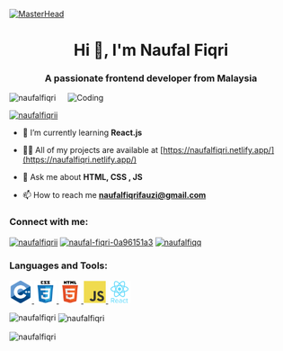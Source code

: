 [![MasterHead](https://c8.alamy.com/comp/2CA74NA/front-end-development-minimal-infographic-banner-vector-2CA74NA.jpg)](https://naufalfiqri.netlify.app/)
<h1 align="center">Hi 👋, I'm Naufal Fiqri</h1>
<h3 align="center">A passionate frontend developer from Malaysia</h3>
<img align="right" alt="Coding" width="400" src="https://camo.githubusercontent.com/5ddf73ad3a205111cf8c686f687fc216c2946a75005718c8da5b837ad9de78c9/68747470733a2f2f7468756d62732e6766796361742e636f6d2f4576696c4e657874446576696c666973682d736d616c6c2e676966">

<p align="left"> <img src="https://komarev.com/ghpvc/?username=naufalfiqri&label=Profile%20views&color=0e75b6&style=flat" alt="naufalfiqri" /> </p>

<p align="left"> <a href="https://twitter.com/naufalfiqrii" target="blank"><img src="https://img.shields.io/twitter/follow/naufalfiqrii?logo=twitter&style=for-the-badge" alt="naufalfiqrii" /></a> </p>

- 🌱 I’m currently learning **React.js**

- 👨‍💻 All of my projects are available at [https://naufalfiqri.netlify.app/](https://naufalfiqri.netlify.app/)

- 💬 Ask me about **HTML, CSS , JS**

- 📫 How to reach me **naufalfiqrifauzi@gmail.com**

<h3 align="left">Connect with me:</h3>
<p align="left">
<a href="https://twitter.com/naufalfiqrii" target="blank"><img align="center" src="https://raw.githubusercontent.com/rahuldkjain/github-profile-readme-generator/master/src/images/icons/Social/twitter.svg" alt="naufalfiqrii" height="30" width="40" /></a>
<a href="https://linkedin.com/in/naufal-fiqri-0a96151a3" target="blank"><img align="center" src="https://raw.githubusercontent.com/rahuldkjain/github-profile-readme-generator/master/src/images/icons/Social/linked-in-alt.svg" alt="naufal-fiqri-0a96151a3" height="30" width="40" /></a>
<a href="https://instagram.com/naufalfiqq" target="blank"><img align="center" src="https://raw.githubusercontent.com/rahuldkjain/github-profile-readme-generator/master/src/images/icons/Social/instagram.svg" alt="naufalfiqq" height="30" width="40" /></a>
</p>

<h3 align="left">Languages and Tools:</h3>
<p align="left"> <a href="https://www.w3schools.com/cpp/" target="_blank" rel="noreferrer"> <img src="https://raw.githubusercontent.com/devicons/devicon/master/icons/cplusplus/cplusplus-original.svg" alt="cplusplus" width="40" height="40"/> </a> <a href="https://www.w3schools.com/css/" target="_blank" rel="noreferrer"> <img src="https://raw.githubusercontent.com/devicons/devicon/master/icons/css3/css3-original-wordmark.svg" alt="css3" width="40" height="40"/> </a> <a href="https://www.w3.org/html/" target="_blank" rel="noreferrer"> <img src="https://raw.githubusercontent.com/devicons/devicon/master/icons/html5/html5-original-wordmark.svg" alt="html5" width="40" height="40"/> </a> <a href="https://developer.mozilla.org/en-US/docs/Web/JavaScript" target="_blank" rel="noreferrer"> <img src="https://raw.githubusercontent.com/devicons/devicon/master/icons/javascript/javascript-original.svg" alt="javascript" width="40" height="40"/> </a> <a href="https://reactjs.org/" target="_blank" rel="noreferrer"> <img src="https://raw.githubusercontent.com/devicons/devicon/master/icons/react/react-original-wordmark.svg" alt="react" width="40" height="40"/> </a> </p>

<p><img align="left" src="https://github-readme-stats.vercel.app/api/top-langs?username=naufalfiqri&show_icons=true&locale=en&layout=compact" alt="naufalfiqri" /></p>

<p>&nbsp;<img align="center" src="https://github-readme-stats.vercel.app/api?username=naufalfiqri&show_icons=true&locale=en" alt="naufalfiqri" /></p>

<p><img align="center" src="https://github-readme-streak-stats.herokuapp.com/?user=naufalfiqri&" alt="naufalfiqri" /></p>
